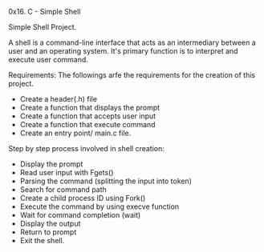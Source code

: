 0x16. C - Simple Shell

Simple Shell Project.

A shell is a command-line interface that acts as an intermediary between a user and an operating system.
It's primary function is to interpret and execute user command.


Requirements:
The followings arfe the requirements for the creation of this project.
- Create a header(.h) file
- Create a function that displays the prompt
- Create a function that accepts user input
- Create a function that execute command
- Create an entry point/ main.c file.


Step by step process involved in shell creation:
- Display the prompt
- Read user input with Fgets()
- Parsing the command (splitting the input into token)
- Search for command path
- Create a child process ID using Fork()
- Execute the command by using execve function
- Wait for command completion (wait)
- Display the output
- Return to prompt
- Exit the shell.
